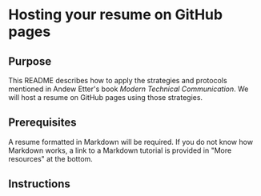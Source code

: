 # Hosting your resume on GitHub pages

## Purpose
This README describes how to apply the strategies and protocols mentioned in Andew Etter's book *Modern Technical Communication*. We will host a resume on GitHub pages using those strategies.

## Prerequisites
A resume formatted in Markdown will be required. If you do not know how Markdown works, a link to a Markdown tutorial is provided in "More resources" at the bottom.

## Instructions

